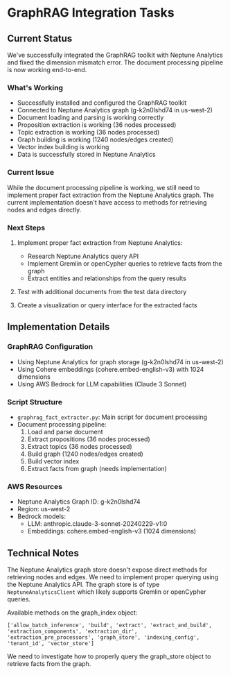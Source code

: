 # GraphRAG Integration Tasks

## Current Status

We've successfully integrated the GraphRAG toolkit with Neptune Analytics and fixed the dimension mismatch error. The document processing pipeline is now working end-to-end.

### What's Working
- Successfully installed and configured the GraphRAG toolkit
- Connected to Neptune Analytics graph (g-k2n0lshd74 in us-west-2)
- Document loading and parsing is working correctly
- Proposition extraction is working (36 nodes processed)
- Topic extraction is working (36 nodes processed)
- Graph building is working (1240 nodes/edges created)
- Vector index building is working
- Data is successfully stored in Neptune Analytics

### Current Issue
While the document processing pipeline is working, we still need to implement proper fact extraction from the Neptune Analytics graph. The current implementation doesn't have access to methods for retrieving nodes and edges directly.

### Next Steps
1. Implement proper fact extraction from Neptune Analytics:
   - Research Neptune Analytics query API
   - Implement Gremlin or openCypher queries to retrieve facts from the graph
   - Extract entities and relationships from the query results

2. Test with additional documents from the test data directory

3. Create a visualization or query interface for the extracted facts

## Implementation Details

### GraphRAG Configuration
- Using Neptune Analytics for graph storage (g-k2n0lshd74 in us-west-2)
- Using Cohere embeddings (cohere.embed-english-v3) with 1024 dimensions
- Using AWS Bedrock for LLM capabilities (Claude 3 Sonnet)

### Script Structure
- `graphrag_fact_extractor.py`: Main script for document processing
- Document processing pipeline:
  1. Load and parse document
  2. Extract propositions (36 nodes processed)
  3. Extract topics (36 nodes processed)
  4. Build graph (1240 nodes/edges created)
  5. Build vector index
  6. Extract facts from graph (needs implementation)

### AWS Resources
- Neptune Analytics Graph ID: g-k2n0lshd74
- Region: us-west-2
- Bedrock models:
  - LLM: anthropic.claude-3-sonnet-20240229-v1:0
  - Embeddings: cohere.embed-english-v3 (1024 dimensions)

## Technical Notes

The Neptune Analytics graph store doesn't expose direct methods for retrieving nodes and edges. We need to implement proper querying using the Neptune Analytics API. The graph store is of type `NeptuneAnalyticsClient` which likely supports Gremlin or openCypher queries.

Available methods on the graph_index object:
```
['allow_batch_inference', 'build', 'extract', 'extract_and_build', 'extraction_components', 'extraction_dir', 'extraction_pre_processors', 'graph_store', 'indexing_config', 'tenant_id', 'vector_store']
```

We need to investigate how to properly query the graph_store object to retrieve facts from the graph.

